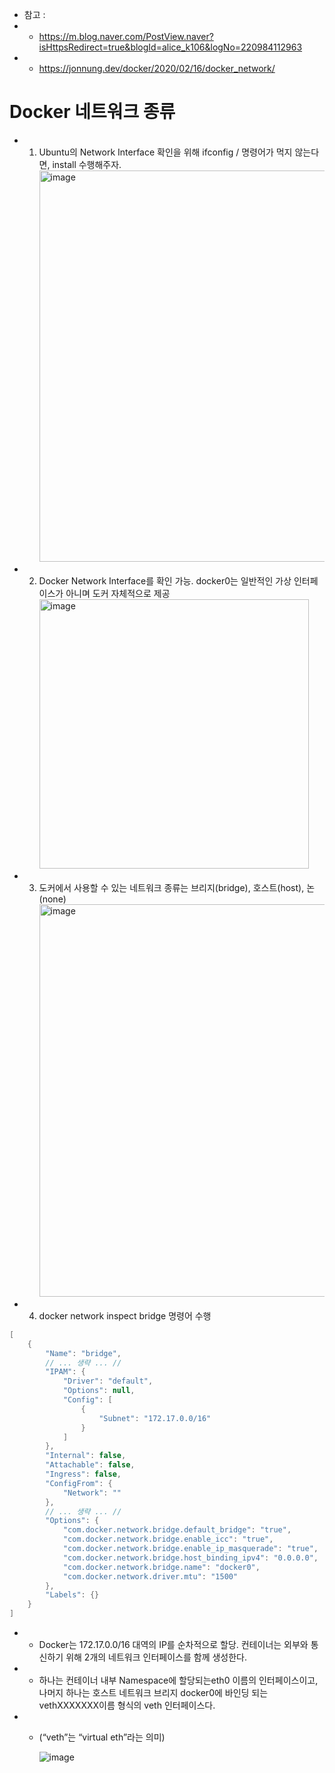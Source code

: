 * 참고 :
* * https://m.blog.naver.com/PostView.naver?isHttpsRedirect=true&blogId=alice_k106&logNo=220984112963 
* * https://jonnung.dev/docker/2020/02/16/docker_network/

Docker 네트워크 종류
===================
* 1) Ubuntu의 Network Interface 확인을 위해 ifconfig / 명령어가 먹지 않는다면, install 수행해주자.
     <img width="626" alt="image" src="https://user-images.githubusercontent.com/70207093/176111780-3337b4a9-4ae1-45dc-b94b-18033b3ac10f.png">

* 2) Docker Network Interface를 확인 가능. docker0는 일반적인 가상 인터페이스가 아니며 도커 자체적으로 제공
     <img width="431" alt="image" src="https://user-images.githubusercontent.com/70207093/176112271-80c3fdec-1470-496a-9509-70e9254fca15.png">

* 3) 도커에서 사용할 수 있는 네트워크 종류는 브리지(bridge), 호스트(host), 논(none)
     <img width="628" alt="image" src="https://user-images.githubusercontent.com/70207093/176111445-9e795ef4-632a-4316-af88-e986b1fd5e9e.png">

* 4) docker network inspect bridge 명령어 수행
```java
[
    {
        "Name": "bridge",
        // ... 생략 ... //
        "IPAM": {
            "Driver": "default",
            "Options": null,
            "Config": [
                {
                    "Subnet": "172.17.0.0/16"
                }
            ]
        },
        "Internal": false,
        "Attachable": false,
        "Ingress": false,
        "ConfigFrom": {
            "Network": ""
        },
        // ... 생략 ... //
        "Options": {
            "com.docker.network.bridge.default_bridge": "true",
            "com.docker.network.bridge.enable_icc": "true",
            "com.docker.network.bridge.enable_ip_masquerade": "true",
            "com.docker.network.bridge.host_binding_ipv4": "0.0.0.0",
            "com.docker.network.bridge.name": "docker0",
            "com.docker.network.driver.mtu": "1500"
        },
        "Labels": {}
    }
]
```

* * Docker는 172.17.0.0/16 대역의 IP를 순차적으로 할당. 컨테이너는 외부와 통신하기 위해 2개의 네트워크 인터페이스를 함께 생성한다.
* * 하나는 컨테이너 내부 Namespace에 할당되는eth0 이름의 인터페이스이고, 나머지 하나는 호스트 네트워크 브리지 docker0에 바인딩 되는 vethXXXXXXX이름 형식의 veth 인터페이스다. 
* * (“veth”는 “virtual eth”라는 의미)

    ![image](https://user-images.githubusercontent.com/70207093/176114380-7954a1ba-ae44-4ad0-bcb1-a75da5dc7664.png)
